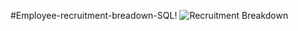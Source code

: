 #Employee-recruitment-breadown-SQL!
![Recruitment Breakdown](https://user-images.githubusercontent.com/61271340/231425671-6eebb09f-8130-44d8-8725-ad30bf1d6449.png)




